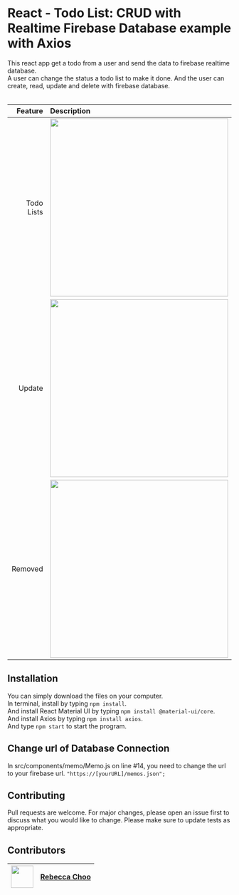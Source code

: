 # React - Todo List: CRUD with Realtime Firebase Database example with Axios

This react app get a todo from a user and send the data to firebase realtime database.<br /> A user can change the status a todo list to make it done. And the user can create, read, update and delete with firebase database.<br /><br />

| Feature | Description |
| -----: | :----------- |
|  Todo Lists | <img src="https://github.com/rebeccachoo/react-todolist-with-firebase/blob/main/screenshot1.png?raw=true"  width="400">|
|  Update | <img src="https://github.com/rebeccachoo/react-todolist-with-firebase/blob/main/screenshot2.png?raw=true"  width="400">|
|  Removed | <img src="https://github.com/rebeccachoo/react-todolist-with-firebase/blob/main/screenshot13.png?raw=true"  width="400">|


## Installation

You can simply download the files on your computer. <br />
In terminal, install by typing `npm install`.  <br />
And install React Material UI by typing `npm install @material-ui/core`.  <br />
And install Axios by typing `npm install axios`.  <br />
And type `npm start` to start the program.

## Change url of Database Connection

In src/components/memo/Memo.js on line #14, you need to change the url to your firebase url.
`"https://[yourURL]/memos.json";`

 
## Contributing

Pull requests are welcome. For major changes, please open an issue first to discuss what you would like to change.
Please make sure to update tests as appropriate. 


##  Contributors

|  <img src="https://avatars.githubusercontent.com/u/254729?s=460&u=58ed23724180265db677357b4133d4ef970d6407&v=4" width="50" height="50" /> |<a href="https://github.com/rebeccachoo" target="_blank">Rebecca Choo</a>| 
| ----------- | ----------- |
